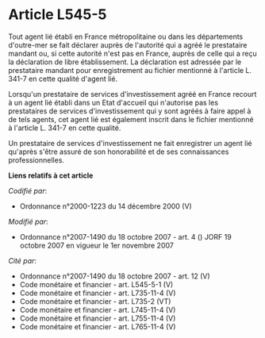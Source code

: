 # Article L545-5

Tout agent lié établi en France métropolitaine ou dans les départements d'outre-mer se fait déclarer auprès de l'autorité qui
a agréé le prestataire mandant ou, si cette autorité n'est pas en France, auprès de celle qui a reçu la déclaration de libre
établissement. La déclaration est adressée par le prestataire mandant pour enregistrement au fichier mentionné à l'article L.
341-7 en cette qualité d'agent lié.

Lorsqu'un prestataire de services d'investissement agréé en France recourt à un agent lié établi dans un Etat d'accueil qui
n'autorise pas les prestataires de services d'investissement qui y sont agréés à faire appel à de tels agents, cet agent lié
est également inscrit dans le fichier mentionné à l'article L. 341-7 en cette qualité.

Un prestataire de services d'investissement ne fait enregistrer un agent lié qu'après s'être assuré de son honorabilité et de
ses connaissances professionnelles.

**Liens relatifs à cet article**

_Codifié par_:

  - Ordonnance n°2000-1223 du 14 décembre 2000 (V)

_Modifié par_:

  - Ordonnance n°2007-1490 du 18 octobre 2007 - art. 4 () JORF 19 octobre 2007 en vigueur le 1er novembre 2007

_Cité par_:

  - Ordonnance n°2007-1490 du 18 octobre 2007 - art. 12 (V)
  - Code monétaire et financier - art. L545-5-1 (V)
  - Code monétaire et financier - art. L735-11-4 (V)
  - Code monétaire et financier - art. L735-2 (VT)
  - Code monétaire et financier - art. L745-11-4 (V)
  - Code monétaire et financier - art. L755-11-4 (V)
  - Code monétaire et financier - art. L765-11-4 (V)
